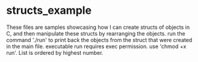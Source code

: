 # structs_example
These files are samples showcasing how I can create structs of objects in C, and then
manipulate these structs by rearranging the objects.
run the command './run' to print back the objects from the struct that were created in the main file. 
executable run requires exec permission. use 'chmod +x run'.
List is ordered by highest number.
